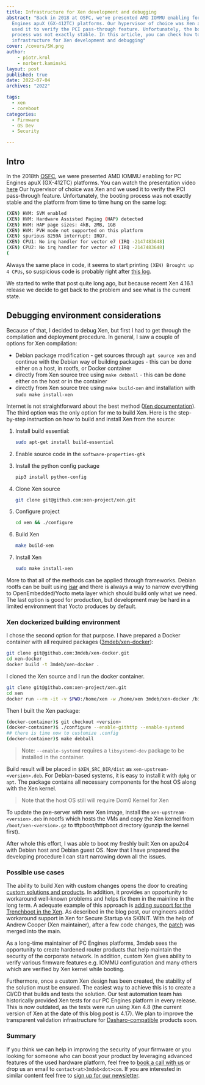 ```yaml
---
title: Infrastructure for Xen development and debugging
abstract: "Back in 2018 at OSFC, we've presented AMD IOMMU enabling for PC
  Engines apuX (GX-412TC) platforms. Our hypervisor of choice was Xen and we
  used it to verify the PCI pass-through feature. Unfortunately, the booting
  process was not exactly stable. In this article, you can check how to prepare
  infrastructure for Xen development and debugging"
cover: /covers/SW.png
author:
    - piotr.krol
    - norbert.kaminski
layout: post
published: true
date: 2022-07-04
archives: "2022"

tags:
  - xen
  - coreboot
categories:
  - Firmware
  - OS Dev
  - Security

---
```


## Intro

In the 2018th [OSFC](https://www.osfc.io/2018/talks/), we were presented AMD
IOMMU enabling for PC Engines apuX (GX-412TC) platforms. You can watch the
presentation video [here](https://www.youtube.com/watch?v=5JoEuh9qXx0&list=PLJ4u8GLmFVmoRCX_gFXV6fhWmsOQ5cmuj&index=14)
Our hypervisor of choice was Xen and we used it to verify the PCI pass-through
feature. Unfortunately, the booting process was not exactly stable and the
platform from time to time hung on the same log:

```bash
(XEN) HVM: SVM enabled
(XEN) HVM: Hardware Assisted Paging (HAP) detected
(XEN) HVM: HAP page sizes: 4kB, 2MB, 1GB
(XEN) HVM: PVH mode not supported on this platform
(XEN) spurious 8259A interrupt: IRQ7.
(XEN) CPU1: No irq handler for vector e7 (IRQ -2147483648)
(XEN) CPU2: No irq handler for vector e7 (IRQ -2147483648)
(
```

Always the same place in code, it seems to start printing `(XEN) Brought up 4
CPUs`, so suspicious code is probably right after [this log](https://xenbits.xen.org/gitweb/?p=xen.git;a=blob;f=xen/arch/x86/setup.c;h=468e51efef7a848f24acab43d69d74ab126b4b0e;hb=4507bb6ae2b778a484394338452546c1e4fc6ae5#l1544).

We started to write that post quite long ago, but because recent Xen 4.16.1
release we decide to get back to the problem and see what is the current state.

## Debugging environment considerations

Because of that, I decided to debug Xen, but first I had to get through the
compilation and deployment procedure. In general, I saw a couple of options for
Xen compilation:

* Debian package modification - get sources through `apt source xen` and
continue with the Debian way of building packages - this can be done either on
a host, in rootfs, or Docker container
* directly from Xen source tree using `make debball` - this can be done either
on the host or in the container
* directly from Xen source tree using `make build-xen` and installation
with `sudo make install-xen`

Internet is not straightforward about the best method
([Xen documentation](https://wiki.xenproject.org/wiki/Compiling_Xen_From_Source)).
The third option was the only option for me to build Xen. Here is the
step-by-step instruction on how to build and install Xen from the source:

1. Install build essential:

    ```bash
    sudo apt-get install build-essential
    ```

2. Enable source code in the `software-properties-gtk`
3. Install the python config package

    ```bash
    pip3 install python-config
    ```

4. Clone Xen source

    ```bash
    git clone git@github.com:xen-project/xen.git
    ```

5. Configure project

    ```bash
    cd xen && ./configure
    ```

6. Build Xen

    ```bash
    make build-xen
    ```

7. Install Xen

    ```bash
    sudo make install-xen
    ```

More to that all of the methods can be applied through frameworks.
Debian rootfs can be built using [isar](https://github.com/ilbers/isar) and
there is always a way to narrow everything to OpenEmbedded/Yocto meta layer
which should build only what we need. The last option is good for production,
but development may be hard in a limited environment that Yocto produces by
default.

### Xen dockerized building environment

I chose the second option for that purpose. I have prepared a Docker
container with all required packages
([3mdeb/xen-docker](https://github.com/3mdeb/xen-docker)):

```bash
git clone git@github.com:3mdeb/xen-docker.git
cd xen-docker
docker build -t 3mdeb/xen-docker .
```

I cloned the Xen source and I run the docker container.

```bash
git clone git@github.com:xen-project/xen.git
cd xen
docker run --rm -it -v $PWD:/home/xen -w /home/xen 3mdeb/xen-docker /bin/bash
```

Then I built the Xen package:

```bash
(docker-container)$ git checkout <version>
(docker-container)$ ./configure --enable-githttp --enable-systemd
## there is time now to customize .config
(docker-container)$ make debball
```

> Note: `--enable-systemd` requires a `libsystemd-dev` package to be installed
> in the container.

Build result will be placed in `$XEN_SRC_DIR/dist` as
`xen-upstream-<version>.deb`. For Debian-based systems, it is easy to install
it with `dpkg` or `apt`. The package contains all necessary components for
the host OS along with the Xen kernel.

> Note that the host OS still will require Dom0 Kernel for Xen

To update the pxe-server with new Xen image, install the
`xen-upstream-<version>.deb` in rootfs which hosts the VMs and copy the Xen
kernel from `/boot/xen-<version>.gz` to tftpboot/httpboot directory (gunzip the
kernel first).

After whole this effort, I was able to boot my freshly built Xen on apu2c4 with
Debian host and Debian guest OS. Now that I have prepared the developing
procedure I can start narrowing down all the issues.

### Possible use cases

The ability to build Xen with custom changes opens the door to creating
[custom solutions and products](https://3mdeb.com/hypervisors-development/).
In addition, it provides an opportunity to workaround well-known problems and
helps fix them in the mainline in the long term. A adequate example of this
approach is [adding support for the Trenchboot in the Xen](https://blog.3mdeb.com/2020/2020-10-15-xen-implementation-for-trenchboot/).
As described in the blog post, our engineers added workaround support in Xen for
Secure Startup via SKINIT. With the help of Andrew Cooper (Xen maintainer),
after a few code changes, the
[patch](https://xenbits.xen.org/gitweb/?p=xen.git;a=commit;h=e4283bf38aae6c2f88cdbdaeef0f005a1a5f6c78)
was merged into the main.

As a long-time maintainer of PC Engines platforms, 3mdeb sees the opportunity to
create hardened router products that help maintain the security of the corporate
network. In addition, custom Xen gives ability to verify various firmware
features e.g. IOMMU configuration and many others which are verified by Xen
kernel while booting.

Furthermore, once a custom Xen design has been created, the stability of the
solution must be ensured. The easiest way to achieve this is to create a CI/CD
that builds and tests the solution. Our test automation team has historically
provided Xen tests for our PC Engines platform in every release. This is now
outdated, as the tests were run using Xen 4.8 (the current version of Xen
at the date of this blog post is 4.17). We plan to improve the transparent
validation infrastructure for [Dasharo-compatible](https://dasharo.com/)
products soon.

### Summary

If you think we can help in improving the security of your firmware or you
looking for someone who can boost your product by leveraging advanced features
of the used hardware platform, feel free to [book a call with us](https://cloud.3mdeb.com/index.php/apps/calendar/appointment/n7T65toSaD9t)
or drop us an email to `contact<at>3mdeb<dot>com`. If you are interested in
similar content feel free to [sign up for our newsletter](https://3mdeb.com/subscribe/3mdeb_newsletter.html).
